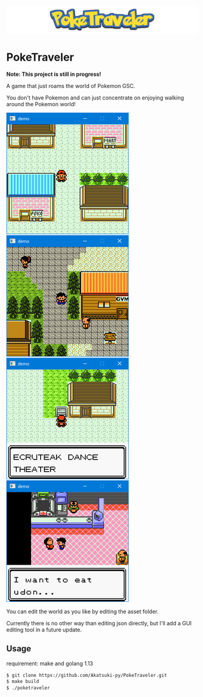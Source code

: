 ![logo](./logo.png)

# PokeTraveler

**Note: This project is still in progress!**

A game that just roams the world of Pokemon GSC.

You don't have Pokemon and can just concentrate on enjoying walking around the Pokemon world!

<img src="demo.png" />&nbsp;&nbsp;&nbsp;&nbsp;<img src="demo2.png" />  
<img src="demo3.png" />&nbsp;&nbsp;&nbsp;&nbsp;<img src="demo4.png" />

You can edit the world as you like by editing the asset folder.

Currently there is no other way than editing json directly, but I'll add a GUI editing tool in a future update.

## Usage

requirement: make and golang 1.13

```sh
$ git clone https://github.com/Akatsuki-py/PokeTraveler.git
$ make build
$ ./poketraveler
```